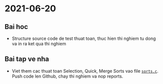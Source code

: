 # 2021-06-20

## Bai hoc

- Structure source code de test thuat toan, thuc hien thi nghiem tu dong va in
  ra ket qua thi nghiem

## Bai tap ve nha

- Viet them cac thuat toan Selection, Quick, Merge Sorts vao file
  [`sorts.c`](./sorts.c). Push code len Github, chay thi nghiem va nop reports.

